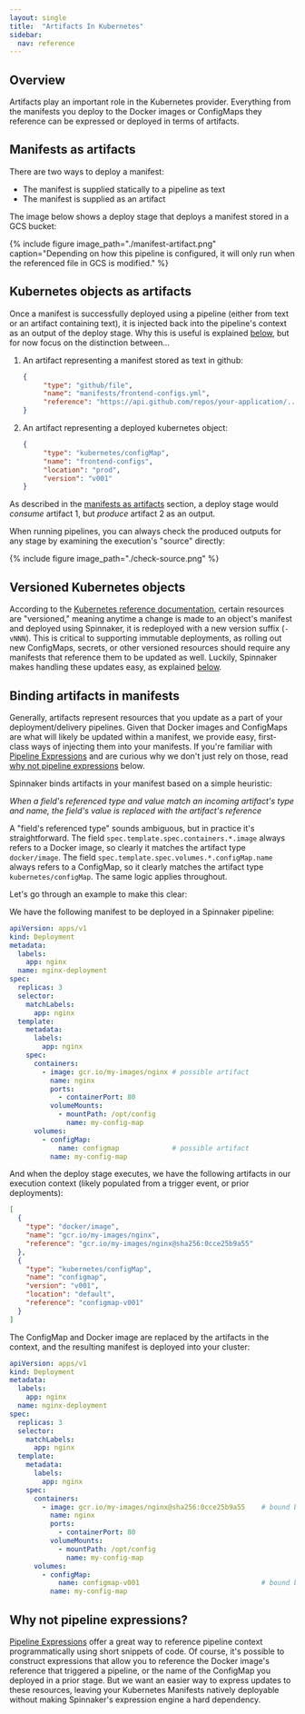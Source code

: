 ```yaml
---
layout: single
title:  "Artifacts In Kubernetes"
sidebar:
  nav: reference
---
```


## Overview

Artifacts play an important role in the Kubernetes provider. Everything from
the manifests you deploy to the Docker images or ConfigMaps they reference
can be expressed or deployed in terms of artifacts.

## Manifests as artifacts

There are two ways to deploy a manifest:

* The manifest is supplied statically to a pipeline as text
* The manifest is supplied as an artifact

The image below shows a deploy stage that deploys a manifest stored in a GCS bucket:

{%
  include
  figure
  image_path="./manifest-artifact.png"
  caption="Depending on how this pipeline is configured, it will only run when
  the referenced file in GCS is modified."
%}

## Kubernetes objects as artifacts

Once a manifest is successfully deployed using a pipeline (either from text
or an artifact containing text), it is injected back into the pipeline's
context as an output of the deploy stage. Why this is useful is explained
[below](#binding-artifacts-in-manifests), but for now focus on the distinction between...

1. An artifact representing a manifest stored as text in github:

   ```json
   {
        "type": "github/file",
        "name": "manifests/frontend-configs.yml",
        "reference": "https://api.github.com/repos/your-application/..."
   }
   ```
2. An artifact representing a deployed kubernetes object:

   ```json
   {
        "type": "kubernetes/configMap",
        "name": "frontend-configs",
        "location": "prod",
        "version": "v001"
   }
   ```

As described in the [manifests as artifacts](#manifests-as-artifacts) section,
a deploy stage would _consume_ artifact 1, but _produce_ artifact 2 as an output.

When running pipelines, you can always check the produced outputs for any stage
by examining the execution's "source" directly:

{%
  include
  figure
  image_path="./check-source.png"
%}

## Versioned Kubernetes objects

According to the [Kubernetes reference
documentation](/reference/providers/kubernetes-v2/#resource-management-policies),
certain resources are "versioned," meaning anytime a change is made to an
object's manifest and deployed using Spinnaker, it is redeployed with a
new version suffix (`-vNNN`). This is critical to supporting immutable
deployments, as rolling out new ConfigMaps, secrets, or other versioned
resources should require any manifests that reference them to be updated as
well. Luckily, Spinnaker makes handling these updates easy, as explained
[below](#binding-artifacts-in-manifests).

## Binding artifacts in manifests

Generally, artifacts represent resources that you update as a part of your
deployment/delivery pipelines. Given that Docker images and ConfigMaps are what
will likely be updated within a manifest, we provide easy, first-class ways of
injecting them into your manifests. If you're familiar with [Pipeline
Expressions](/guides/user/pipeline-expressions) and are curious why we don't
just rely on those, read [why not pipeline
expressions](#why-not-pipeline-expressions) below.

Spinnaker binds artifacts in your manifest based on a simple heuristic:

  _When a field's referenced type and value match an incoming artifact's type
  and name, the field's value is replaced with the artifact's reference_

A "field's referenced type" sounds ambiguous, but in practice it's
straightforward. The field `spec.template.spec.containers.*.image` always
refers to a Docker image, so clearly it matches the artifact type
`docker/image`. The field `spec.template.spec.volumes.*.configMap.name`
always refers to a ConfigMap, so it clearly matches the artifact type
`kubernetes/configMap`. The same logic applies throughout.

Let's go through an example to make this clear:

We have the following manifest to be deployed in a Spinnaker pipeline:

```yaml
apiVersion: apps/v1
kind: Deployment
metadata:
  labels:
    app: nginx
  name: nginx-deployment
spec:
  replicas: 3
  selector:
    matchLabels:
      app: nginx
  template:
    metadata:
      labels:
        app: nginx
    spec:
      containers:
        - image: gcr.io/my-images/nginx # possible artifact
          name: nginx
          ports:
            - containerPort: 80
          volumeMounts:
            - mountPath: /opt/config
              name: my-config-map
      volumes:
        - configMap:
            name: configmap             # possible artifact
          name: my-config-map
```

And when the deploy stage executes, we have the following artifacts in our
execution context (likely populated from a trigger event, or prior deployments):

```json
[
  {
    "type": "docker/image",
    "name": "gcr.io/my-images/nginx",
    "reference": "gcr.io/my-images/nginx@sha256:0cce25b9a55"
  },
  {
    "type": "kubernetes/configMap",
    "name": "configmap",
    "version": "v001",
    "location": "default",
    "reference": "configmap-v001"
  }
]
```

The ConfigMap and Docker image are replaced by the artifacts in the context,
and the resulting manifest is deployed into your cluster:

```yaml
apiVersion: apps/v1
kind: Deployment
metadata:
  labels:
    app: nginx
  name: nginx-deployment
spec:
  replicas: 3
  selector:
    matchLabels:
      app: nginx
  template:
    metadata:
      labels:
        app: nginx
    spec:
      containers:
        - image: gcr.io/my-images/nginx@sha256:0cce25b9a55    # bound by spinnaker
          name: nginx
          ports:
            - containerPort: 80
          volumeMounts:
            - mountPath: /opt/config
              name: my-config-map
      volumes:
        - configMap:
            name: configmap-v001                              # bound by spinnaker
          name: my-config-map
```

## Why not pipeline expressions?

[Pipeline Expressions](/guides/user/pipeline-expressions) offer a great way to
reference pipeline context programmatically using short snippets of code. Of
course, it's possible to construct expressions that allow you to
reference the Docker image's reference that triggered a pipeline, or the name
of the ConfigMap you deployed in a prior stage. But we want an easier
way to express updates to these resources, leaving your Kubernetes Manifests
natively deployable without making Spinnaker's expression engine a hard
dependency.
